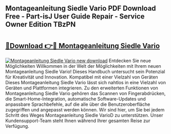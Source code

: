 ## Montageanleitung Siedle Vario PDF Download Free - Part-isJ User Guide Repair - Service Owner Edition TBzPN

# <h2><a href="http://df8km81.blite.top/?on=Montageanleitung+Siedle+Vario">🔗Download 👉🔴 Montageanleitung Siedle Vario</a></h2>

[![Montageanleitung Siedle Vario new download](https://i.imgur.com/lujVjoI.png)](http://df8km81.blite.top/?on=Montageanleitung+Siedle+Vario)
Entdecken Sie neue Möglichkeiten Willkommen in der Welt der Möglichkeiten mit Ihrem neuen Montageanleitung Siedle Vario! Dieses Handbuch untersucht sein Potenzial für Kreativität und Innovation. Kompatibel mit einer Vielzahl von Geräten Dieses Montageanleitung Siedle Vario lässt sich nahtlos in eine Vielzahl von Geräten und Plattformen integrieren. Zu den erweiterten Funktionen von Montageanleitung Siedle Vario gehören das Scannen von Fingerabdrücken, die Smart-Home-Integration, automatische Software-Updates und anpassbare Sprachbefehle, auf die alle über die Benutzeroberfläche zugegriffen und angepasst werden können. Wir sind hier, um Sie bei jedem Schritt des Weges Montageanleitung Siedle VarioD zu unterstützen. Unser Kundensupport-Team steht Ihnen während Ihrer gesamten Reise zur Verfügung.
